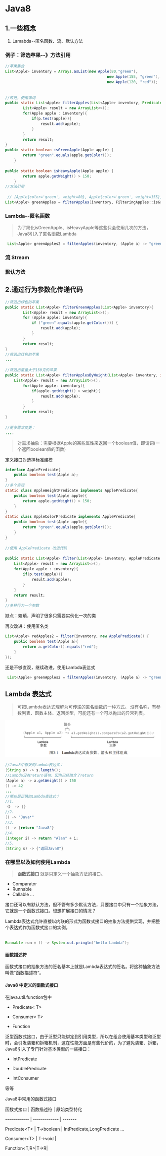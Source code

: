 
# Java8

## 1.一些概念

1. Lamabda--匿名函数、流、默认方法

### 例子：筛选苹果--》方法引用

```java
//苹果集合
List<Apple> inventory = Arrays.asList(new Apple(80,"green"),
                                              new Apple(155, "green"),
                                              new Apple(120, "red"));


//改进，使用谓词
public static List<Apple> filterApples(List<Apple> inventory, Predicate<Apple> p){
        List<Apple> result = new ArrayList<>();
        for(Apple apple : inventory){
            if(p.test(apple)){
                result.add(apple);
            }
        }
        return result;
}
public static boolean isGreenApple(Apple apple) {
        return "green".equals(apple.getColor()); 
    }

public static boolean isHeavyApple(Apple apple) {
        return apple.getWeight() > 150;
    }
//方法引用

 // [Apple{color='green', weight=80}, Apple{color='green', weight=155}]
List<Apple> greenApples = filterApples(inventory, FilteringApples::isGreenApple);
```

### Lambda--匿名函数

>为了简化isGreenApple、isHeavyApple等这些只会使用几次的方法，Java8引入了匿名函数Lambda

```java
 List<Apple> greenApples2 = filterApples(inventory, (Apple a) -> "green".equals(a.getColor()));
```

### 流 Stream

### 默认方法

## 2.通过行为参数化传递代码

```java
//筛选出绿色的苹果
public static List<Apple> filterGreenApples(List<Apple> inventory){
        List<Apple> result = new ArrayList<>();
        for (Apple apple: inventory){
            if ("green".equals(apple.getColor())) {
                result.add(apple);
            }
        }
        return result;
}
//筛选出红色的苹果
...

//筛选出重量大于150克的苹果
public static List<Apple> filterApplesByWeight(List<Apple> inventory, int weight){
    List<Apple> result = new ArrayList<>();
        for(Apple apple: inventory){
            if(apple.getWeight() > weight){
                result.add(apple);
            }
        }
        return result;
}

//更多需求变更：
....
```

>对需求抽象：需要根据Apple的某些属性来返回一个boolean值，即谓词(一个返回boolean值的函数)

 定义接口对选择标准建模

```java
interface ApplePredicate{
    public boolean test(Apple a);
}
//多个实现
static class AppleWeightPredicate implements ApplePredicate{
    public boolean test(Apple apple){
        return apple.getWeight() > 150; 
    }
}
static class AppleColorPredicate implements ApplePredicate{
    public boolean test(Apple apple){
        return "green".equals(apple.getColor());
    }
}

//使用 ApplePredicate 改进代码

public static List<Apple> filter(List<Apple> inventory, ApplePredicate p){
    List<Apple> result = new ArrayList<>();
    for(Apple apple : inventory){
        if(p.test(apple)){
            result.add(apple);
        }
    }
    return result;
}
//多种行为一个参数
```

缺点：繁琐，声明了很多只需要实例化一次的类

再次改进：使用匿名类

```java
List<Apple> redApples2 = filter(inventory, new ApplePredicate() {
    public boolean test(Apple a){
        return a.getColor().equals("red");
    }
});
```

还是不够直观，继续改进，使用Lambda表达式

```java
 List<Apple> greenApples2 = filterApples(inventory, (Apple a) -> "green".equals(a.getColor()));
```

## Lambda 表达式

>可把Lambda表达式理解为可传递的匿名函数的一种方式。
>没有名称，有参数列表、函数主体、返回类型，可能还有一个可以抛出的异常列表。

![img](lambda_1.png)

```java
//Java8中有效的Lambda表达式：
(String s) -> s.length();
//Lambda没有return语句，因为已经隐含了return
(Apple a) -> a.getWeight() > 150
() -> 42
...
//哪些是正确的Lambda表达式？
//1.
（） -> {}
//2.
() -> "Java*"
//3.
() -> {return "Java8"}
//4.
(Integer i) -> return "Alan" + i;
//5.
(String s) -> {"返回Java8"}
```
### 在哪里以及如何使用Lambda

>**函数式接口**
就是只定义一个抽象方法的接口。

- Comparator<T>
- Runnable
- Callable
...
  
接口还可以有默认方法，但不管有多少默认方法，只要接口中只有一个抽象方法，它就是一个函数式接口。想想扩展接口的情况？

Lambda表达式允许直接以内联的形式为函数式接口的抽象方法提供实现，并把整个表达式作为函数式接口的实例。

```java

Runnable run = () -> System.out.pringln("hello Lambda");
```

#### 函数描述符

函数式接口的抽象方法的签名基本上就是Lambda表达式的签名。将这种抽象方法叫做”函数描述符“。

#### Java8 中定义的函数式接口

在java.util.function包中

- Predicate< T>

- Consumer< T>

- Function

泛型函数式接口，由于泛型只能绑定到引用类型，所以在组合使用基本类型和泛型时，会引发装箱和拆箱机制，这在性能方面是有些代价的，为了避免装箱、拆箱，Java8引入了专门针对基本类型的一些接口：

- IntPredicate

- DoublePredicate

- IntConsumer

等等

Java8中常用的函数式接口

函数式接口 | 函数描述符 | 原始类型特化

------------ | ------------- | -------

Predicate\<T> | T->boolean | IntPredicate,LongPredicate ...

Consumer\<T> | T->void |

Function\<T,R>|T->R|
